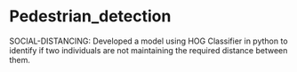 # Pedestrian_detection
SOCIAL-DISTANCING: Developed a model using HOG Classifier in python to identify if two individuals are not maintaining the required distance between them.
